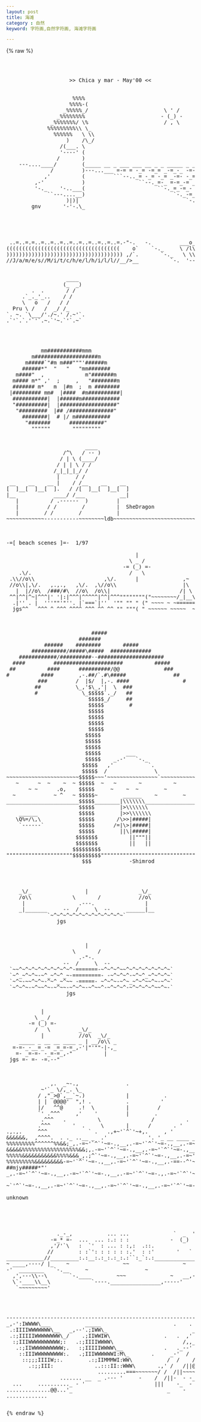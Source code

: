 ```yaml
---
layout: post
title: 海滩
category : 自然
keyword: 字符画,自然字符画, 海滩字符画

---
```

{% raw %}
<pre>



                    >> Chica y mar - May'00 <<


                     %%%%
                    %%%%-(
                  _%%%%%_/                        \ ' /
                _%%%%%%%%                        - (_) -
              _%%%%%%%/ \%                        / , \
             %%%%%%%%%\\ \_
               %%%%%%   \ \\
                   )    /\_/
                 /(___. \
                 '----' (
                /       )
    ---....____/        (_____ __ _ ___ ___ __ _ _ _____ _ _ ___
              /         )---...___ =-= = -_= -=_= _-=_-_ -=- =-_
            ,'          (         ```--.._= -_= -_= _-=- -_= _=-
         ,-'            )                 ``--._=-_ =-=_-= _-= _
         '-._    '-..___(                       ``-._=_-=_- =_-=
             ``---....__)                            `-._-=_-_=-
                   )|)|                                  `-._=-_
        gnv       '-'-.\_                                    `-.





 ..=..=.=..=..=..=..=..=..=..=..=..=.-"-.   -.         ___o__     
((((((((((((((((((((((((((((((((((((    o`    `-._     \ /l\ \
))))))))))))))))))))))))))))))))))))) ,/`.       `-._   \ \\, \ 
//J/a/m/e/s//M/i/t/c/h/e/l/h/i/l/l//__/>__          `-.  '-----`


                   ____
                  (_  _)
        .  .       / /
     .`_._'_..    / /
     \   o   /   / /
  Pru \ /   /  _/ /_ 
`. ~. `\___/'./~.' /.~'`.
.`'`.`.'`'`.~.`'~.`'`.~`




           mm###########mmm
        m####################m
      m#####`"#m m###"""'######m
     ######*"  "   "   "mm#######
   m####"  ,             m"#######m
  m#### m*" ,'  ;     ,   "########m
  ####### m*   m  |#m  ;  m ########
 |######### mm#  |####  #m##########|
  ###########|  |######m############
  "##########|  |##################"
   "#########  |## /##############"
     ########|  # |/ m###########
      "#######      ###########"
        """"""       """""""""


                         ____
                  /^\   / -- )
                 / | \ (____/
                / | | \ / /
               /_|_|_|_/ /
                |     / /
 __    __    __ |    / /__    __    __
[  ]__[  ]__[  ].   / /[  ]__[  ]__[  ]
|__            ____/ /___           __|
   |          / .------  )         |
   |         / /        /          |  SheDragon
   |        / /        /           |
~~~~~~~~~~~~-----------~~~~~~~~ldb~~~~~~~~~~~~~~~~~~~~~~~~~~~~~~~~~~



-=[ beach scenes ]=-  1/97

                                         |
                                       \ _ /
                                     -= (_) =-
    .\/.                               /   \
 .\\//o\\                      ,\/.      |              ,~
 //o\\|,\/.   ,.,.,   ,\/.  ,\//o\\                     |\
   |  |//o\  /###/#\  //o\  /o\\|                      /| \
 ^^|^^|^~|^^^|' '|:|^^^|^^^^^|^^|^^^""""""""("~~~~~~~~/_|__\~~~~~~~~~~
  .|'' . |  '''""'"''. |`===`|''  '"" "" " (" ~~~~ ~ ~======~~  ~~ ~
  jgs^^   ^^^ ^ ^^^ ^^^^ ^^^ ^^ ^^ "" """( " ~~~~~~ ~~~~~  ~~~ ~



                           #####
                       #######
            ######    ########       #####
        ###########/#####\#####  #############
    ############/##########--#####################
  ####         ######################          #####
 ##          ####      ##########/@@              ###
#          ####        ,-.##/`.#\#####               ##
          ###         /  |$/  |,-. ####                 #
         ##           \_,'$\_,'|  \  ###
         #              \_$$$$$`._/   ##
                          $$$$$_/     ##
                          $$$$$        #
                          $$$$$
                          $$$$$
                          $$$$$
                          $$$$$
                         $$$$$
                         $$$$$
                         $$$$$
                         $$$$$        ___
                         $$$$$    _.-'   `-._
                        $$$$$   ,'           `.
                        $$$$$  /               \
~~~~~~~~~~~~~~~~~~~~~~~$$$$$~~~'~~~~~~~~~~~~~~~~`~~~~~~~~~~~~
   ~      ~  ~    ~  ~ $$$$$  ~   ~       ~          ~
       ~ ~      .o,    $$$$$     ~    ~  ~        ~
  ~            ~ ^   ~ $$$$$~        ______    ~        ~
_______________________$$$$$________|\\\\\\\_________________
                       $$$$$        |>\\\\\\\
    ______             $$$$$        |>>\\\\\\\
   \Q%=/\,\            $$$$$       /\>>|#####|
    `------`           $$$$$      /=|\>|#####|
                       $$$$$        ||\|#####|
                      $$$$$$$          ||"""||
                      $$$$$$$          ||   ||
                     $$$$$$$$$
"""""""""""""""""""""$$$$$$$$$"""""""""""""""""""""""""""""""
                        $$$            -Shimrod




    _\/_                 |                _\/_
    /o\\             \       /            //o\
     |                 .---.                |
    _|_______     --  /     \  --     ______|__
             `~^~^~^~^~^~^~^~^~^~^~^~`
                jgs



                         |
                     \       /
                       .-"-.
                  --  /     \  --
 `~~^~^~^~^~^~^~^~^~^-=======-~^~^~^~~^~^~^~^~^~^~^~`
 `~^_~^~^~-~^_~^~^_~-=========- -~^~^~^-~^~^_~^~^~^~`
 `~^~-~~^~^~-^~^_~^~~ -=====- ~^~^~-~^~_~^~^~~^~-~^~`
 `~^~^~-~^~~^~-~^~~-~^~^~-~^~~^-~^~^~^-~^~^~^~^~~^~-`
                   jgs


           |
         \ _ /
       -= (_) =-
         /   \         _\/_
           |           //o\  _\/_
    _____ _ __ __ ____ _ | __/o\\ _
  =-=-_-__=_-= _=_=-=_,-'|"'""-|-,_
   =- _=-=- -_=-=_,-"          |
 jgs =- =- -=.--"



              ,.  _~-.,               .
           ~'`_ \/,_. \_
          / ,"_>@`,__`~.)             |           .
          | |  @@@@'  ",! .           .          '
          |/   ^^@     .!  \          |         /
          `' .^^^     ,'    '         |        .             .
           .^^^   .          \                /          .
          .^^^       '  .     \       |      /       . '
.,.,.     ^^^             ` .   .,+~'`^`'~+,.     , '
&&&&&&,  ,^^^^.  . ._ ..__ _  .'             '. '_ __ ____ __ _ .. .  .
%%%%%%%%%^^^^^^%%&&;_,.-=~'`^`'~=-.,__,.-=~'`^`'~=-.,__,.-=~'`^`'~=-.,
&&&&&%%%%%%%%%%%%%%%%%%&&;,.-=~'`^`'~=-.,__,.-=~'`^`'~=-.,__,.-=~'`^`'~=
%%%%%&&&&&&&&&&&%%%%&&&_,.;^`'~=-.,__,.-=~'`^`'~=-.,__,.-=~'`^`'~=-.,__,
%%%%%%%%%&&&&&&&&&-=~'`^`'~=-.,__,.-=~'`^`'~=-.,__,.-==--^'~=-.,__,.-=~'
##mjy#####*"'
_,.-=~'`^`'~=-.,__,.-=~'`^`'~=-.,__,.-=~'`^`'~=-.,.-=~'`^`'~=-.,__,.-=~'

~`'^`'~=-.,__,.-=~'`^`'~=-.,__,.-=~'`^`'~=-.,__,.-=~'`^`'~=-.,__,.-=~'`^

unknown





                ._-_,           ... ...              `  _  '
              -=_* =-  ...  ... :.: : :             -  (_)  -
              ,'/'`\   :  `'  : ... : :,:  .::.
             //        : :`': : : : : :.'  : :'       '   `
____________//_________:.:__:.:_:.:_:.:``:_`:.:_____________________
~ ____,----/ |_    ~                 ~~                 ~
-'  ________   `-.__     ~                  ~                 _  _/`
  ,',---\\--\       `-.____        ~~~              ~   __,--'  c"}
  \`-____\\__\             `----.________________,-----'       ,(_).
   `~~~~~~~~~'                                                  -"-




-------------------------------------------------------------------------------
_,-':IWWWW\___           _____                       .    .     . . . .__  .
 .:IIIIWWWWWWW\__   _,--'.;IWW\_                           _,-----_ ,-'  `--.
 .:;IIIIIWWWWWWWW\_/    .;IIWWIW\                 .   .  ,'  ,, _  \     __--
  :;IIIWWWWWWWWWW;:   .:;IIIIWWWW\                      /,,__--'  ,--_ _'  \.
   .:;IIWWWWWWWWWW;.   :;IIIIIWWWW\__             .   ._--' _-   /   )`__  `-.
    ::IIIWWWWWWWWW:.   .;IIIWWWWWWI:M\_       .     _-'  /    /||@   /@@`__
     ::;;;IIIIW;:.        .:;IIMMMWI:WW\           /  /    /||@@@@@ee@@@@@`__
       .:;;III:             ..:::II::WWW\       .,' /   /||@@@@@@@@@@@@@@@@@\_
                             .........===~~~~~~~/ /  /||~~~~~~~~~~~~~~~~~~~~~\_
                 ....... __  _ .--- '     -    /  /||-  - -_ --__----__-- _- _\
  ...     .........._ - '                      |||    -_  -  -- __-- _ -- -_
..............@@...'_                              _    -   __ - __  -_  --  -
.............<X|\...__   _     _                       _ -   - __- _-_ --   -_
............ /||........--- -____-- ____    _            -      -- __- -    _
.......      ...........................~~ -----_--_--.- __- ___ _.__ _._ ____-
..... .............  ..........................................................


 </pre>
{% endraw %}
